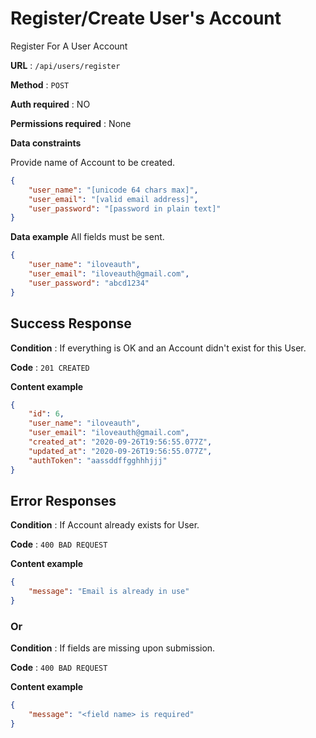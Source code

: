 # Register/Create User's Account

Register For A User Account

**URL** : `/api/users/register`

**Method** : `POST`

**Auth required** : NO

**Permissions required** : None

**Data constraints**

Provide name of Account to be created.

```json
{
    "user_name": "[unicode 64 chars max]",
    "user_email": "[valid email address]",
    "user_password": "[password in plain text]"
}
```

**Data example** All fields must be sent.

```json
{
    "user_name": "iloveauth",
    "user_email": "iloveauth@gmail.com",
    "user_password": "abcd1234"
}
```

## Success Response

**Condition** : If everything is OK and an Account didn't exist for this User.

**Code** : `201 CREATED`

**Content example**

```json
{
    "id": 6,
    "user_name": "iloveauth",
    "user_email": "iloveauth@gmail.com",
    "created_at": "2020-09-26T19:56:55.077Z",
    "updated_at": "2020-09-26T19:56:55.077Z",
    "authToken": "aassddffgghhhjjj"
}
```

## Error Responses

**Condition** : If Account already exists for User.

**Code** : `400 BAD REQUEST`

**Content example**

```json
{
    "message": "Email is already in use"
}
```

### Or

**Condition** : If fields are missing upon submission.

**Code** : `400 BAD REQUEST`

**Content example**

```json
{
    "message": "<field name> is required"
}
```